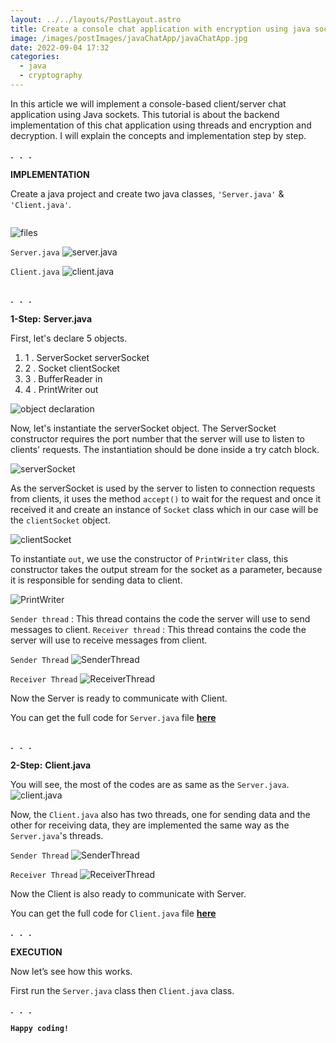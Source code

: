 ```yaml
---
layout: ../../layouts/PostLayout.astro
title: Create a console chat application with encryption using java sockets
image: /images/postImages/javaChatApp/javaChatApp.jpg
date: 2022-09-04 17:32
categories:
  - java
  - cryptography
---
```

In this article we will implement a console-based client/server chat application using Java sockets. This tutorial is about the backend implementation of this chat application using threads and encryption and decryption. I will explain the concepts and implementation step by step.

**. &nbsp;** **. &nbsp; .**

**IMPLEMENTATION**

Create a java project and create two java classes, `'Server.java'` & `'Client.java'`.
<pre>
</pre>
![files](/images/postImages/javaChatApp/1.png)

`Server.java`
![server.java](/images/postImages/javaChatApp/2.png)

`Client.java`
![client.java](/images/postImages/javaChatApp/3.png)

<pre>
</pre>
**. &nbsp;** **. &nbsp; .**

**1-Step:** **Server.java**

First, let's declare 5 objects.
  
  1. 1 . ServerSocket serverSocket
  2. 2 . Socket clientSocket
  3. 3 . BufferReader in
  4. 4 . PrintWriter out

![object declaration](/images/postImages/javaChatApp/4.png)

Now, let's instantiate the serverSocket object. The ServerSocket constructor requires the port number that the server will use to listen to clients' requests. The instantiation should be done inside a try catch block.

![serverSocket](/images/postImages/javaChatApp/5.png)

As the serverSocket is used by the server to listen to connection requests from clients, it uses the method `accept()` to wait for the request and once it received it and create an instance of `Socket` class which in our case will be the `clientSocket` object.

![clientSocket](/images/postImages/javaChatApp/6.png)

To instantiate `out`, we use the constructor of `PrintWriter` class, this constructor takes the output stream for the socket as a parameter, because it is responsible for sending data to client.

![PrintWriter](/images/postImages/javaChatApp/7.png)

`Sender thread` : This thread contains the code the server will use to send messages to client.
`Receiver thread` : This thread contains the code the server will use to receive messages from client.

`Sender Thread`
 ![SenderThread](/images/postImages/javaChatApp/8.png)

 `Receiver Thread`
 ![ReceiverThread](/images/postImages/javaChatApp/9.png)

 Now the Server is ready to communicate with Client.

 You can get the full code for `Server.java` file **[here](/files/javaChatApp/Server.java)**

 <pre>
</pre>
**. &nbsp;** **. &nbsp; .**

**2-Step:** **Client.java**

You will see, the most of the codes are as same as the `Server.java`.
![client.java](/images/postImages/javaChatApp/10.png)

Now, the `Client.java` also has two threads, one for sending data and the other for receiving data, they are implemented the same way as the `Server.java`'s threads.

`Sender Thread`
 ![SenderThread](/images/postImages/javaChatApp/11.png)

 `Receiver Thread`
 ![ReceiverThread](/images/postImages/javaChatApp/12.png)

 Now the Client is also ready to communicate with Server.

 You can get the full code for `Client.java` file **[here](/files/javaChatApp/Client.java)**
 
**. &nbsp;** **. &nbsp; .**

**EXECUTION**

Now let’s see how this works.

First run the `Server.java` class then `Client.java` class.

**. &nbsp;** **. &nbsp; .**

**`Happy coding!`**


